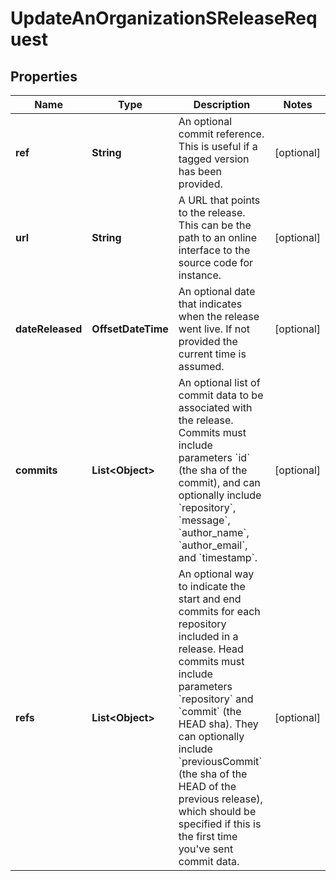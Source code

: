 

# UpdateAnOrganizationSReleaseRequest


## Properties

| Name | Type | Description | Notes |
|------------ | ------------- | ------------- | -------------|
|**ref** | **String** | An optional commit reference. This is useful if a tagged version has been provided. |  [optional] |
|**url** | **String** | A URL that points to the release. This can be the path to an online interface to the source code for instance. |  [optional] |
|**dateReleased** | **OffsetDateTime** | An optional date that indicates when the release went live. If not provided the current time is assumed. |  [optional] |
|**commits** | **List&lt;Object&gt;** | An optional list of commit data to be associated with the release. Commits must include parameters &#x60;id&#x60; (the sha of the commit), and can optionally include &#x60;repository&#x60;, &#x60;message&#x60;, &#x60;author_name&#x60;, &#x60;author_email&#x60;, and &#x60;timestamp&#x60;. |  [optional] |
|**refs** | **List&lt;Object&gt;** | An optional way to indicate the start and end commits for each repository included in a release. Head commits must include parameters &#x60;repository&#x60; and &#x60;commit&#x60; (the HEAD sha). They can optionally include &#x60;previousCommit&#x60; (the sha of the HEAD of the previous release), which should be specified if this is the first time you&#39;ve sent commit data. |  [optional] |



